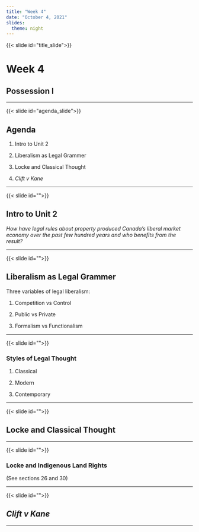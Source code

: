 ```yaml
---
title: "Week 4"
date: "October 4, 2021"
slides:
  theme: night
---
```




{{< slide id="title_slide">}}

# Week 4

## Possession I


---





{{< slide id="agenda_slide">}}

## Agenda

1. Intro to Unit 2

2. Liberalism as Legal Grammer

3. Locke and Classical Thought

4. *Clift v Kane*

---





{{< slide id="">}}

## Intro to Unit 2

*How have legal rules about property produced Canada’s liberal market economy over the past few hundred years and who benefits from the result?*





---





{{< slide id="">}}

## Liberalism as Legal Grammer

Three variables of legal liberalism:

1. Competition vs Control

2. Public vs Private

3. Formalism vs Functionalism






---





{{< slide id="">}}

### Styles of Legal Thought

1. Classical

2. Modern

3. Contemporary



---





{{< slide id="">}}

## Locke and Classical Thought



---





{{< slide id="">}}

### Locke and Indigenous Land Rights

(See sections 26 and 30) 



---





{{< slide id="">}}

## *Clift v Kane*



---

